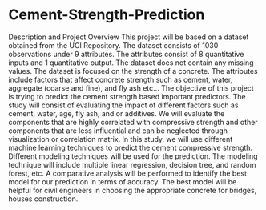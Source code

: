 # Cement-Strength-Prediction
Description and Project Overview
This project will be based on a dataset obtained from the UCI Repository. The dataset consists of 1030 observations under 9 attributes.
The attributes consist of 8 quantitative inputs and 1 quantitative output.
The dataset does not contain any missing values. The dataset is focused on the strength of a concrete. 
The attributes include factors that affect concrete strength such as cement, water, aggregate (coarse and fine), and fly ash etc…
The objective of this project is trying to predict the cement strength based important predictors.
The study will consist of evaluating the impact of different factors such as cement, water, age, fly ash, and or additives.
We will evaluate the components that are highly correlated with compressive strength and other components that are less influential 
and can be neglected through visualization or correlation matrix.
In this study, we will use different machine learning techniques to predict the cement compressive strength.
Different modeling techniques will be used for the prediction. 
The modeling technique will include multiple linear regression, decision tree, and random forest, etc.
A comparative analysis will be performed to identify the best model for our prediction in terms of accuracy.
The best model will be helpful for civil engineers in choosing the appropriate concrete for bridges, houses construction.
